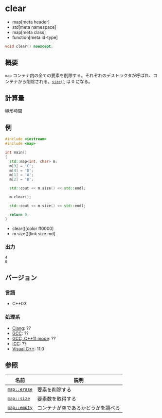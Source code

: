 # clear
* map[meta header]
* std[meta namespace]
* map[meta class]
* function[meta id-type]

```cpp
void clear() noexcept;
```

## 概要
`map` コンテナ内の全ての要素を削除する。それぞれのデストラクタが呼ばれ、コンテナから削除される。[`size()`](/reference/map/map/size.md) は 0 になる。


## 計算量
線形時間


## 例
```cpp example
#include <iostream>
#include <map>

int main() 
{
  std::map<int, char> m;
  m[3] = 'C';
  m[4] = 'D';
  m[1] = 'A';
  m[2] = 'B';

  std::cout << m.size() << std::endl;

  m.clear();

  std::cout << m.size() << std::endl;

  return 0;
}
```
* clear()[color ff0000]
* m.size()[link size.md]

### 出力
```
4
0
```

## バージョン
### 言語
- C++03

### 処理系
- [Clang](/implementation.md#clang): ??
- [GCC](/implementation.md#gcc): ??
- [GCC, C++11 mode](/implementation.md#gcc): ??
- [ICC](/implementation.md#icc): ??
- [Visual C++](/implementation.md#visual_cpp): 11.0

## 参照

| 名前 | 説明 |
|-------------------------------------------------------------------------------------|-----------------------------------------------------|
| [`map::erase`](/reference/map/map/erase.md) | 要素を削除する |
| [`map::size`](/reference/map/map/size.md) | 要素数を取得する |
| [`map::empty`](/reference/map/map/empty.md) | コンテナが空であるかどうかを調べる |



